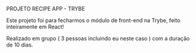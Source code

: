 PROJETO RECIPE APP - TRYBE

Este projeto foi para fecharmos o módulo de front-end na Trybe, feito inteiramente em React!

Realizado em grupo ( 3 pessoas incluindo eu neste caso ) com a duração de 10 dias.